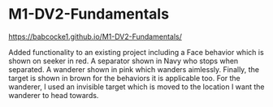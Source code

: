 # M1-DV2-Fundamentals

https://babcocke1.github.io/M1-DV2-Fundamentals/

Added functionality to an existing project including a Face behavior which is shown on seeker in red. A separator shown in Navy who stops when separated. A wanderer shown in pink which wanders aimlessly. Finally, the target is shown in brown for the behaviors it is applicable too. For the wanderer, I used an invisible target which is moved to the location I want the wanderer to head towards.


